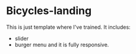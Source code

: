 # Bicycles-landing
This is just template where I've trained.
It includes:
- slider
- burger menu
and it is fully responsive.

